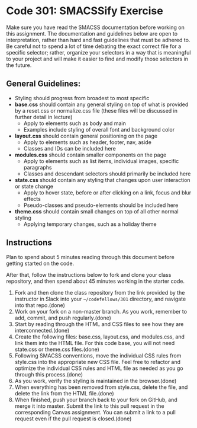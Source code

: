 # Code 301: SMACSSify Exercise

Make sure you have read the SMACSS documentation before working on this assignment. The documentation and guidelines below are open to interpretation, rather than hard and fast guidelines that must be adhered to. Be careful not to spend a lot of time debating the exact correct file for a specific selector; rather, organize your selectors in a way that is meaningful to your project and will make it easier to find and modify those selectors in the future.

## General Guidelines:

- Styling should progress from broadest to most specific
- **base.css** should contain any general styling on top of what is provided by a reset.css or normalize.css file (these files will be discussed in further detail in lecture)
  - Apply to elements such as body and main
  - Examples include styling of overall font and background color
- **layout.css** should contain general positioning on the page
  - Apply to elements such as header, footer, nav, aside
  - Classes and IDs can be included here
- **modules.css** should contain smaller components on the page
  - Apply to elements such as list items, individual images, specific paragraphs
  - Classes and descendant selectors should primarily be included here
- **state.css** should contain any styling that changes upon user interaction or state change
  - Apply to hover state, before or after clicking on a link, focus and blur effects
  - Pseudo-classes and pseudo-elements should be included here
- **theme.css** should contain small changes on top of all other normal styling
  - Applying temporary changes, such as a holiday theme

## Instructions

Plan to spend about 5 minutes reading through this document before getting started on the code.

After that, follow the instructions below to fork and clone your class repository, and then spend about 45 minutes working in the starter code.

1. Fork and then clone the class repository from the link provided by the instructor in Slack into your `~/codefellows/301` directory, and navigate into that repo.(done)
1. Work on your fork on a non-master branch. As you work, remember to add, commit, and push regularly.(done)
1. Start by reading through the HTML and CSS files to see how they are interconnected.(done)
1. Create the following files: base.css, layout.css, and modules.css, and link them into the HTML file. For this code base, you will not need state.css or theme.css files.(done)
1. Following SMACSS conventions, move the individual CSS rules from style.css into the appropriate new CSS file. Feel free to refactor and optimize the individual CSS rules and HTML file as needed as you go through this process.(done)
1. As you work, verify the styling is maintained in the browser.(done)
1. When everything has been removed from style.css, delete the file, and delete the link from the HTML file.(done)
1. When finished, push your branch back to your fork on GitHub, and merge it into master. Submit the link to this pull request in the corresponding Canvas assignment. You can submit a link to a pull request even if the pull request is closed.(done)
